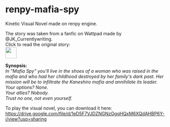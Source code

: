 # renpy-mafia-spy
Kinetic Visual Novel made on renpy engine.

The story was taken from a fanfic on Wattpad made by @JK_Currentlywriting.<br>
Click to read the original story:<br>
<a href="https://www.wattpad.com/story/329605406-espi%C3%A3-da-m%C3%A1fia-fanfic-luca-kaneshiro-x-leitor"><img src="https://github.com/yumisleeping/renpy-mafia-spy/blob/main/wattpad-icon-256x256-x036umto.png" width="35" height="35"></a> 

<b>Synopsis:</b><br>
<i>In "Mafia Spy" you'll live in the shoes of a woman who was raised in the mafia and who had her childhood destroyed by her family's dark past. Her mission will be to infiltrate the Kaneshiro mafia and annihilate its leader.<br>
Your options? None.<br>
Your allies? Nobody.<br>
Trust no one, not even yourself.</i>

To play the visual novel, you can download it here:<br>
https://drive.google.com/file/d/1eD5F7VJDZNGNzGgqHQxM6XQdAHBP6Y-i/view?usp=sharing
